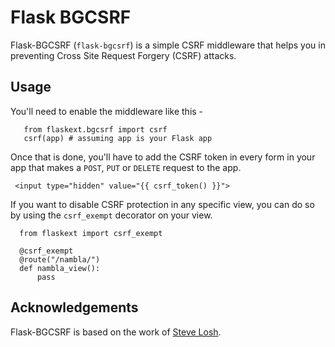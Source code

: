 Flask BGCSRF
=============

Flask-BGCSRF (`flask-bgcsrf`) is a simple CSRF middleware that helps
you in preventing Cross Site Request Forgery (CSRF) attacks.

Usage
-----

You'll need to enable the middleware like this -

       from flaskext.bgcsrf import csrf
       csrf(app) # assuming app is your Flask app

Once that is done, you'll have to add the CSRF token in every form in
your app that makes a `POST`, `PUT` or `DELETE` request to the app.

     <input type="hidden" value="{{ csrf_token() }}">

If you want to disable CSRF protection in any specific view, you can
do so by using the `csrf_exempt` decorator on your view.

      from flaskext import csrf_exempt

      @csrf_exempt
      @route("/nambla/")
      def nambla_view():
          pass

Acknowledgements
----------------

Flask-BGCSRF is based on the work of [Steve Losh](https://bitbucket.org/sjl/flask-csrf/src).
